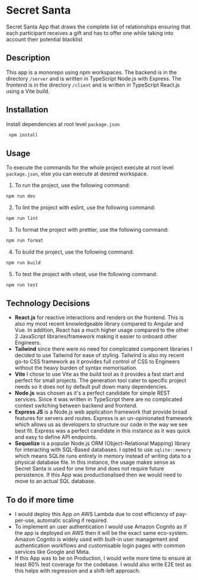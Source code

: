 # Secret Santa

Secret Santa App that draws the complete list of relationships ensuring that each participant receives a gift and has to offer one while taking into account their potential blacklist

## Description

This app is a monorepo using npm workspaces.
The backend is in the directory `/server` and is written in TypeScript Node.js with Express.
The frontend is in the directory `/client` and is written in TypeScript React.js using a Vite build.

## Installation

Install dependencies at root level `package.json`

```bash
 npm install
```

## Usage

To execute the commands for the whole project execute at root level `package.json`, else you can execute at desired workspace.

1. To run the project, use the following command:

```bash
npm run dev
```

2. To lint the project with eslint, use the following command:

```bash
npm run lint
```

3. To format the project with prettier, use the following command:

```bash
npm run format
```

4. To build the project, use the following command:

```bash
npm run build
```

5. To test the project with vitest, use the following command:

```bash
npm run test
```

## Technology Decisions

- **React.js** for reactive interactions and renders on the frontend. This is also my most recent knowledgeable library compared to Angular and Vue. In addition, React has a much higher usage compared to the other 2 JavaScript libraries/framework making it easier to onboard other Engineers.
- **Tailwind** since there were no need for complicated component libraries I decided to use Tailwind for ease of styling. Tailwind is also my recent go-to CSS framework as it provides full control of CSS to Engineers without the heavy burden of syntax memorisation.
- **Vite** I chose to use Vite as the build tool as it provides a fast start and perfect for small projects. The generation tool cater to specific project needs so it does not by default pull down many dependencies.
- **Node.js** was chosen as it's a perfect candidate for simple REST services. Since it was written in TypeScript there are no complicated context switching between backend and frontend.
- **Express JS** is a Node.js web application framework that provide broad features for servers and routes. Express is an un-opinionated framework which allows us as developers to structure our code in the way we see best fit. Express was a perfect candidate in this instance as it was quick and easy to define API endpoints.
- **Sequelize** is a popular Node.js ORM (Object-Relational Mapping) library for interacting with SQL-Based databases. I opted to use `sqlite::memory` which means SQLite runs entirely in memory instead of writing data to a physical database file. In this instance, the usage makes sense as Secret Santa is used for one time and does not require future persistence. If this App was productionalised then we would need to move to an actual SQL database.

## To do if more time

- I would deploy this App on AWS Lambda due to cost efficiency of pay-per-use, automatic scaling if required.
- To implement an user authentication I would use Amazon Cognito as if the app is deployed on AWS then it will be the exact same eco-system. Amazon Cognito is widely used with built-in user management and authentication workflows and customisable login pages with common services like Google and Meta.
- If this App was to be on Production, I would write more time to ensure at least 80% test coverage for the codebase. I would also write E2E test as this helps with regression and a shift-left approach.
